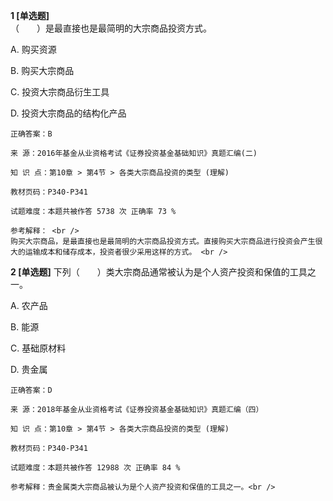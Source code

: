 **1 [单选题]**  <br />
（　　）是最直接也是最简明的大宗商品投资方式。 

A. 购买资源

B. 购买大宗商品

C. 投资大宗商品衍生工具

D. 投资大宗商品的结构化产品 

```
正确答案：B

来 源：2016年基金从业资格考试《证券投资基金基础知识》真题汇编(二)

知 识 点：第10章 > 第4节 > 各类大宗商品投资的类型 (理解)

教材页码：P340-P341

试题难度：本题共被作答 5738 次 正确率 73 %

参考解释： <br />
购买大宗商品，是最直接也是最简明的大宗商品投资方式。直接购买大宗商品进行投资会产生很大的运输成本和储存成本，投资者很少采用这样的方式。 <br />

```


**2 [单选题]** 下列（&emsp;&emsp;）类大宗商品通常被认为是个人资产投资和保值的工具之一。

A. 农产品

B. 能源

C. 基础原材料

D. 贵金属

```
正确答案：D

来 源：2018年基金从业资格考试《证券投资基金基础知识》真题汇编（四）

知 识 点：第10章 > 第4节 > 各类大宗商品投资的类型 (理解)

教材页码：P340-P341

试题难度：本题共被作答 12988 次 正确率 84 %

参考解释：贵金属类大宗商品被认为是个人资产投资和保值的工具之一。<br />
```

